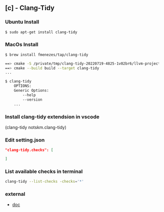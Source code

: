 ## [c] - Clang-Tidy

### Ubuntu Install
```bash
$ sudo apt-get install clang-tidy
```

### MacOs Install
```bash
$ brew install fmenezes/tap/clang-tidy

==> cmake -S /private/tmp/clang-tidy-20220719-4825-1v02br6/llvm-project-14.0.0.src/llvm -B build -DLLVM_ENABLE_PROJECTS=clang;clang-tools-extra
==> cmake --build build --target clang-tidy
...

$ clang-tidy
    OPTIONS:
    Generic Options:
        --help
        --version
    ...

```


### Install clang-tidy extendsion in vscode
(clang-tidy notskm.clang-tidy)

### Edit setting.json

```json
"clang-tidy.checks": [

]

```

### List available checks in terminal
```bash
clang-tidy --list-checks -checks='*'
```


### external
* [doc](https://clang.llvm.org/extra/clang-tidy/)